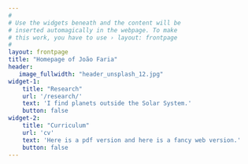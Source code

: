 ```yaml
---
#
# Use the widgets beneath and the content will be
# inserted automagically in the webpage. To make
# this work, you have to use › layout: frontpage
#
layout: frontpage
title: "Homepage of João Faria"
header:
   image_fullwidth: "header_unsplash_12.jpg"
widget-1:
    title: "Research"
    url: '/research/'
    text: 'I find planets outside the Solar System.'
    button: false
widget-2:
    title: "Curriculum"
    url: 'cv'
    text: 'Here is a pdf version and here is a fancy web version.'
    button: false
---
```



<!-- <div id="videoModal" class="reveal-modal large" data-reveal="">
  <div class="flex-video widescreen vimeo" style="display: block;">
    <iframe width="1280" height="720" src="https://www.youtube.com/embed/3b5zCFSmVvU" frameborder="0" allowfullscreen></iframe>
  </div>
  <a class="close-reveal-modal">&#215;</a>
</div> -->




<!-- widget-2:
    title: "Publications"
    url: '/publications/'
    text: "I'm an astronomer so all my papers are on ADS. 
           But I keep an up-to-date list <a href='/publications/'>here</a>."
    video: ''
    button: false
 -->
